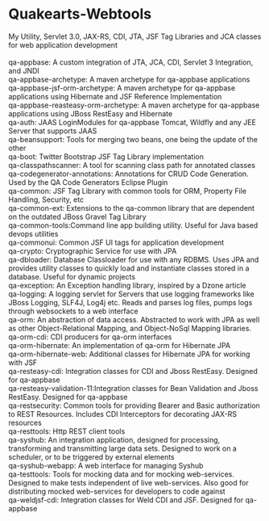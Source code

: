 # Quakearts-Webtools
 My Utility, Servlet 3.0, JAX-RS, CDI, JTA, JSF Tag Libraries and JCA classes for web application development <br />
 <br />
qa-appbase: A custom integration of JTA, JCA, CDI, Servlet 3 Integration, and JNDI<br />
qa-appbase-archetype: A maven archetype for qa-appbase applications<br />
qa-appbase-jsf-orm-archetype: A maven archetype for qa-appbase applications using Hibernate and JSF Reference Implementation<br />
qa-appbase-reasteasy-orm-archetype: A maven archetype for qa-appbase applications using JBoss RestEasy and Hibernate<br />
qa-auth: JAAS LoginModules for qa-appbase Tomcat, Wildfly and any JEE Server that supports JAAS<br />
qa-beansupport: Tools for merging two beans, one being the update of the other<br />
qa-boot: Twitter Bootstrap JSF Tag Library implementation<br />
qa-classpathscanner: A tool for scanning class path for annotated classes<br />
qa-codegenerator-annotations: Annotations for CRUD Code Generation. Used by the QA Code Generators Eclipse Plugin<br />
qa-common: JSF Tag Library with common tools for ORM, Property File Handling, Security, etc<br />
qa-common-ext: Extensions to the qa-common library that are dependent on the outdated JBoss Gravel Tag Library<br />
qa-common-tools:Command line app building utility. Useful for Java based devops utilities<br />
qa-commonui: Common JSF UI tags for application development<br />
qa-crypto: Cryptographic Service for use with JPA<br />
qa-dbloader: Database Classloader for use with any RDBMS. Uses JPA and provides utility classes to quickly load and instantiate classes stored in a database. Useful for dynamic projects<br />
qa-exception: An Exception handling library, inspired by a Dzone article<br />
qa-logging: A logging servlet for Servers that use logging frameworks like JBoss Logging, SLF4J, Log4j etc. Reads and parses log files, pumps logs through websockets to a web interface<br />
qa-orm: An abstraction of data access. Abstracted to work with JPA as well as other Object-Relational Mapping, and Object-NoSql Mapping libraries.<br />
qa-orm-cdi: CDI producers for qa-orm interfaces<br/>
qa-orm-hibernate: An implementation of qa-orm for Hibernate JPA<br />
qa-orm-hibernate-web: Additional classes for Hibernate JPA for working with JSF<br />
qa-resteasy-cdi: Integration classes for CDI and Jboss RestEasy. Designed for qa-appbase<br />
qa-resteasy-validation-11:Integration classes for Bean Validation and Jboss RestEasy. Designed for qa-appbase<br />
qa-restsecurity: Common tools for providing Bearer and Basic authorization to REST Resources. Includes CDI Interceptors for decorating JAX-RS resources<br />
qa-resttools: Http REST client tools<br />
qa-syshub: An integration application, designed for processing, transforming and transmitting large data sets. Designed to work on a scheduler, or to be triggered by external elements<br />
qa-syshub-webapp: A web interface for managing Syshub<br />
qa-testtools: Tools for mocking data and for mocking web-services. Designed to make tests independent of live web-services. Also good for distributing mocked web-services for developers to code against<br />
qa-weldjsf-cdi: Integration classes for Weld CDI and JSF. Designed for qa-appbase<br />
